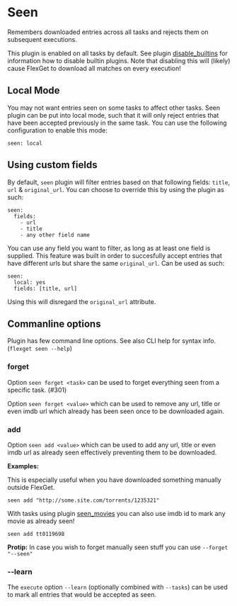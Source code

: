 # Seen
Remembers downloaded entries across all tasks and rejects them on subsequent executions.

This plugin is enabled on all tasks by default. See plugin [disable_builtins](/Plugins/disable_builtins) for information how to disable builtin plugins. Note that disabling this will (likely) cause FlexGet to download all matches on every execution!

## Local Mode
You may not want entries seen on some tasks to affect other tasks. Seen plugin can be put into local mode, such that it will only reject entries that have been accepted previously in the same task. You can use the following configuration to enable this mode:
```
seen: local
```

## Using custom fields
By default, `seen` plugin will filter entries based on that following fields: `title`, `url` & `original_url`. You can choose to override this by using the plugin as such:
```
seen:
  fields:
    - url
    - title
    - any other field name
```

You can use any field you want to filter, as long as at least one field is supplied. This feature was built in order to succesfully accept entries that have different urls but share the same `original_url`. Can be used as such:
```
seen:
  local: yes
  fields: [title, url]
```
Using this will disregard the `original_url` attribute. 

## Commanline options
Plugin has few command line options. See also CLI help for syntax info. (`flexget seen --help`)

### forget
Option `seen forget <task>` can be used to forget everything seen from a specific task. (#301)

Option `seen forget <value>` which can be used to remove any url, title or even imdb url which already has been seen once to be downloaded again.

### add
Option `seen add <value>` which can be used to add any url, title or even imdb url as already seen effectively preventing them to be downloaded.

**Examples:**

This is especially useful when you have downloaded something manually outside FlexGet.

```
seen add "http://some.site.com/torrents/1235321"
```


With tasks using plugin [seen_movies](/Plugins/seen_movies) you can also use imdb id to mark any movie as already seen!

```
seen add tt0119698
```

**Protip:** In case you wish to forget manually seen stuff you can use `--forget "--seen"`

### --learn
The `execute` option `--learn` (optionally combined with `--tasks`) can be used to mark all entries that would be accepted as seen.